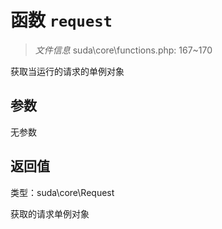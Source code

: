 # 函数 `request`

> *文件信息* suda\core\functions.php: 167~170

获取当运行的请求的单例对象



## 参数


无参数


## 返回值

类型：suda\core\Request

 获取的请求单例对象

